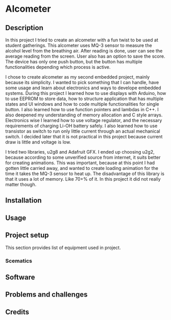 # Alcometer

## Description
In this project I tried to create an alcometer with a fun twist to be used at student gatherings. This alcometer uses MQ-3 sensor to measure the alcohol level from the breathing air. After reading is done, user can see the average reading from the screen. User also has an option to save the score. The device has only one push button, but the button has multiple functionalities depending which process is active.

I chose to create alcometer as my second embedded project, mainly because its simplicity. I wanted to pick something that I can handle, have some usage and learn about electronics and ways to develope embedded systems. During this project I learned how to use displays with Arduino, how to use EEPROM to store data, how to structure application that has multiple states and UI windows and how to code multiple functionalities for single button. I also learned how to use function pointers and lambdas in C++. I also deepened my understanding of memory allocation and C style arrays.
Electronics wise I learned how to use voltage regulator, and the necessary requirements of charging Li-OH battery safely. I also learned how to use transistor as switch to run only little current through an actual mechanical switch. I decided later that it is not practical in this project because current draw is little and voltage is low.

I tried two libraries, u2g8 and Adafruit GFX. I ended up choosing u2g2, because according to some unverified source from internet, it suits better for creating animations. This was important, because at this point I had gotten little carried away, and wanted to create loading animation for the time it takes the MQ-3 sensor to heat up. The disadvantage of this library is that it uses a lot of memory. Like 70+% of it. In this project it did not really matter though.

## Installation


## Usage


## Project setup
This section provides list of equipment used in project.

### Scematics


## Software


## Problems and challenges


## Credits
